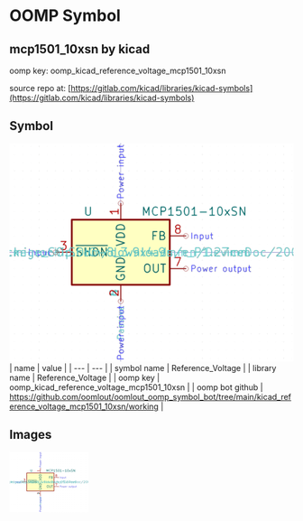 # OOMP Symbol  
## mcp1501_10xsn  by kicad  
  
oomp key: oomp_kicad_reference_voltage_mcp1501_10xsn  
  
source repo at: [https://gitlab.com/kicad/libraries/kicad-symbols](https://gitlab.com/kicad/libraries/kicad-symbols)  
## Symbol  
  
[![working.png](working_600.png)](working.png)  
| name | value | 
| --- | --- | 
| symbol name | Reference_Voltage | 
| library name | Reference_Voltage | 
| oomp key | oomp_kicad_reference_voltage_mcp1501_10xsn | 
| oomp bot github | https://github.com/oomlout/oomlout_oomp_symbol_bot/tree/main/kicad_reference_voltage_mcp1501_10xsn/working | 
## Images  
  
[![working.png](working_140.png)](working.png)  
